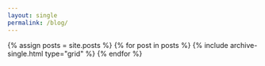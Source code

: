 ```yaml
---
layout: single
permalink: /blog/
---
```


{% assign posts = site.posts %}
{% for post in posts %}
  {% include archive-single.html type="grid" %}
{% endfor %}
